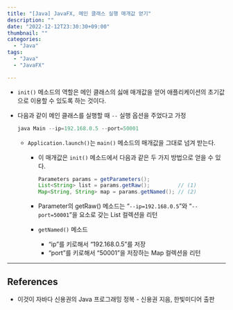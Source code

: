 ```yaml
---
title: "[Java] JavaFX, 메인 클래스 실행 매개값 얻기"
description: ""
date: "2022-12-12T23:30:30+09:00"
thumbnail: ""
categories:
  - "Java"
tags:
  - "Java"
  - "JavaFX"

---
```

<!--more-->

- `init()` 메소드의 역할은 메인 클래스의 싫애 매개값을 얻어 애플리케이션의 초기값으로 이용할 수 있도록 하는 것이다.
- 다음과 같이 메인 클래스를 실행할 때 `--` 실행 옵션을 주었다고 가정
    
    ```java
    java Main --ip=192.168.0.5 --port=50001
    ```
    
    - `Application.launch()`는 `main()` 메소드의 매개값을 그대로 넘겨 받는다.
        - 이 매개값은 `init()` 메소드에서 다음과 같은 두 가지 방법으로 얻을 수 있다.
            
            ```java
            Parameters params = getParameters();
            List<String> list = params.getRaw();         // (1)
            Map<String, String> map = params.getNamed(); // (2)
            ```
            
        - Parameter의 getRaw() 메소드는 “`--ip=192.168.0.5`”와 “`--port=50001`”을 요소로 갖는 List 컬렉션을 리턴
        - `getNamed()` 메소드
            - “ip”를 키로해서 “192.168.0.5”를 저장
            - “port”를 키로해서 “50001”을 저장하는 Map 컬렉션을 리턴

---

## References

- 이것이 자바다 신용권의 Java 프로그래밍 정복 - 신용권 지음, 한빛미디어 출판